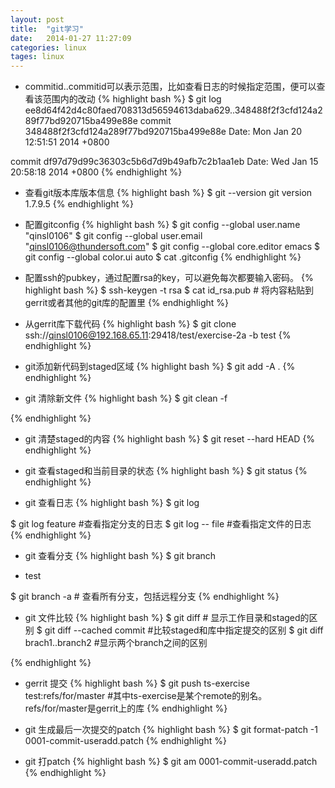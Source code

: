 ```yaml
---
layout: post
title:  "git学习"
date:   2014-01-27 11:27:09
categories: linux
tages: linux
---
```


+ commitid..commitid可以表示范围，比如查看日志的时候指定范围，便可以查看该范围内的改动
{% highlight bash %}
$ git log ee8d64f42d4c80faed708313d56594613daba629..348488f2f3cfd124a289f77bd920715ba499e88e
commit 348488f2f3cfd124a289f77bd920715ba499e88e
Date:   Mon Jan 20 12:51:51 2014 +0800

commit df97d79d99c36303c5b6d7d9b49afb7c2b1aa1eb
Date:   Wed Jan 15 20:58:18 2014 +0800
{% endhighlight %}


+ 查看git版本库版本信息
{% highlight bash %}
$ git --version
git version 1.7.9.5
{% endhighlight %}

+ 配置gitconfig
{% highlight bash %}
$ git config --global user.name "qinsl0106"
$ git config --global user.email "qinsl0106@thundersoft.com"
$ git config --global core.editor emacs
$ git config --global color.ui auto
$ cat .gitconfig
{% endhighlight %}

+ 配置ssh的pubkey，通过配置rsa的key，可以避免每次都要输入密码。
{% highlight bash %}
$ ssh-keygen -t rsa
$ cat id_rsa.pub # 将内容粘贴到gerrit或者其他的git库的配置里
{% endhighlight %}


+ 从gerrit库下载代码
{% highlight bash %}
$ git clone ssh://qinsl0106@192.168.65.11:29418/test/exercise-2a -b test
{% endhighlight %}



+ git添加新代码到staged区域
{% highlight bash %}
$ git add -A .
{% endhighlight %}

+ git 清除新文件
{% highlight bash %}
$ git clean -f

{% endhighlight %}

+ git 清楚staged的内容
{% highlight bash %}
$ git reset --hard HEAD
{% endhighlight %}

+ git 查看staged和当前目录的状态
{% highlight bash %}
$ git status
{% endhighlight %}


+ git 查看日志
{% highlight bash %}
$ git log

$ git log feature #查看指定分支的日志
$ git log  -- file #查看指定文件的日志
{% endhighlight %}

+ git 查看分支
{% highlight bash %}
$ git branch
* test

$ git branch -a # 查看所有分支，包括远程分支
{% endhighlight %}

+ git 文件比较
{% highlight bash %}
$ git diff # 显示工作目录和staged的区别
$ git diff --cached commit #比较staged和库中指定提交的区别
$ git diff brach1..branch2 #显示两个branch之间的区别

{% endhighlight %}

+ gerrit 提交
{% highlight bash %}
$ git push ts-exercise test:refs/for/master
#其中ts-exercise是某个remote的别名。 refs/for/master是gerrit上的库
{% endhighlight %}


+ git 生成最后一次提交的patch
{% highlight bash %}
$ git format-patch -1
0001-commit-useradd.patch
{% endhighlight %}

+ git 打patch
{% highlight bash %}
$ git am 0001-commit-useradd.patch
{% endhighlight %}

